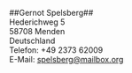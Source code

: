 ##Gernot Spelsberg##   
Hederichweg 5   
58708 Menden   
Deutschland   
Telefon: +49 2373 62009   
E-Mail: spelsberg@mailbox.org
